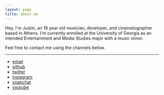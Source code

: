 ```yaml
---
layout: page
title: about me
---
```

Hey, I'm Justin, an 18 year old musician, developer, and cinematographer based in Athens. I'm currently enrolled at the University of Georgia as an intended Entertainment and Media Studies major with a music minor.

Feel free to contact me using the channels below.

<hr>

+ [email](mailto:junghyunjoon04@gmail.com)
+ [github](https://github.com/bustinbung)
+ [twitter](https://twitter.com/bustinbung)
+ [instagram](https://instagram.com/bustinbung)
+ [snapchat](https://t.snapchat.com/kR0XK2AW)
+ [youtube](https://www.youtube.com/c/JustinJung0542)
